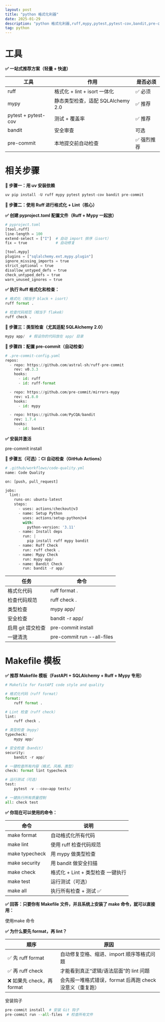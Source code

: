 ```yaml
---
layout: post
title: "python 格式化利器"
date: 2025-01-29
description: "python 格式化利器,ruff,mypy,pytest,pytest-cov,bandit,pre-commit"
tag: python
---
```


# 工具

**✅ 一站式推荐方案（轻量 + 快速）**

| **工具** | **作用** | **是否必须** |
| --- | --- | --- |
| ruff | 格式化 + lint + isort 一体化 | ✅ 必须 |
| mypy | 静态类型检查，适配 SQLAlchemy 2.0 | ✅ 推荐 |
| pytest + pytest-cov | 测试 + 覆盖率 | ✅ 推荐 |
| bandit | 安全审查 | 可选 |
| pre-commit | 本地提交前自动检查 | ✅ 强烈推荐 |

# 相关步骤

**🧰 步骤一：用 uv 安装依赖**

```python
uv pip install -U ruff mypy pytest pytest-cov bandit pre-commit
```

**🧼 步骤二：使用 Ruff 进行格式化 + Lint（核心）**

**✅ 创建 pyproject.toml 配置文件（Ruff + Mypy 一起放）**

```python
# pyproject.toml
[tool.ruff]
line-length = 100
extend-select = ["I"]  # 自动 import 排序（isort）
fix = true             # 自动修复

[tool.mypy]
plugins = ["sqlalchemy.ext.mypy.plugin"]
ignore_missing_imports = true
strict_optional = true
disallow_untyped_defs = true
check_untyped_defs = true
warn_unused_ignores = true
```

**✅ 执行 Ruff 格式化和检查：**

```python
# 格式化（相当于 black + isort）
ruff format .

# 检查代码规范（相当于 flake8）
ruff check .
```

**🧪 步骤三：类型检查（尤其适配 SQLAlchemy 2.0）**

```python
mypy app/  # 假设你的代码放在 app/ 目录
```

**🧹 步骤四：配置 pre-commit（自动检查）**

```python
# .pre-commit-config.yaml
repos:
  - repo: https://github.com/astral-sh/ruff-pre-commit
    rev: v0.3.3
    hooks:
      - id: ruff
      - id: ruff-format

  - repo: https://github.com/pre-commit/mirrors-mypy
    rev: v1.8.0
    hooks:
      - id: mypy

  - repo: https://github.com/PyCQA/bandit
    rev: 1.7.4
    hooks:
      - id: bandit
```

**✅ 安装并激活**

pre-commit install

**🧰 步骤五（可选）：CI 自动检查（GitHub Actions）**

```python
# .github/workflows/code-quality.yml
name: Code Quality

on: [push, pull_request]

jobs:
  lint:
    runs-on: ubuntu-latest
    steps:
      - uses: actions/checkout@v3
      - name: Setup Python
        uses: actions/setup-python@v4
        with:
          python-version: '3.11'
      - name: Install deps
        run: |
          pip install ruff mypy bandit
      - name: Ruff Check
        run: ruff check .
      - name: Mypy Check
        run: mypy app/
      - name: Bandit Check
        run: bandit -r app/
```

| **任务** | **命令** |
| --- | --- |
| 格式化代码 | ruff format . |
| 检查代码规范 | ruff check . |
| 类型检查 | mypy app/ |
| 安全检查 | bandit -r app/ |
| 启用 git 提交检查 | pre-commit install |
| 一键清洗 | pre-commit run --all-files |

# Makefile 模板

**✅ 推荐 Makefile 模板（FastAPI + SQLAlchemy + Ruff + Mypy 专用）**

```python
# Makefile for FastAPI code style and quality

# 格式化代码（ruff format）
format:
	ruff format .

# Lint 检查（ruff check）
lint:
	ruff check .

# 类型检查（mypy）
typecheck:
	mypy app/

# 安全检查（bandit）
security:
	bandit -r app/

# 一键检查所有内容（格式、风格、类型）
check: format lint typecheck

# 运行测试（可选）
test:
	pytest -v --cov=app tests/

# 一键执行所有质量控制
all: check test
```

**✅ 你现在可以使用的命令：**

| **命令** | **说明** |
| --- | --- |
| make format | 自动格式化所有代码 |
| make lint | 使用 ruff 检查代码规范 |
| make typecheck | 用 mypy 做类型检查 |
| make security | 用 bandit 做安全扫描 |
| make check | 格式化 + Lint + 类型检查 一键执行 |
| make test | 运行测试（可选） |
| make all | 执行所有检查 + 测试 ✅ |

**✅ 回答：只要你有 Makefile 文件，并且系统上安装了 make 命令，就可以直接用：**

使用make 命令

**✅ 为什么要先 format，再 lint？**

| **顺序** | **原因** |
| --- | --- |
| ✅ 先 ruff format | 自动修复空格、缩进、import 顺序等格式问题 |
| ✅ 再 ruff check | 才能看到真正“逻辑/语法层面”的 lint 问题 |
| ❌ 如果先 check，再 format | 会先报一堆格式错误，format 后再跑 check 没意义（重复跑） |

安装钩子

```python
pre-commit install  # 安装 Git 钩子
pre-commit run --all-files  # 检查所有文件
```